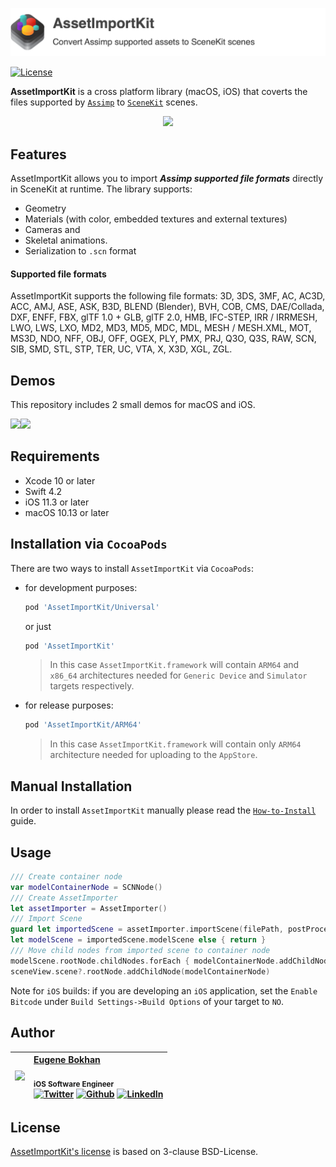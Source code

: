 <p align="center">
    <img src="Media/AssetImportKit.png", width="844">
</p>

[![License](https://img.shields.io/badge/License-BSD%203--Clause-blue.svg)](https://opensource.org/licenses/BSD-3-Clause)

**AssetImportKit** is a cross platform library (macOS, iOS) that coverts the files supported by [`Assimp`](https://github.com/assimp/assimp) to [`SceneKit`](https://developer.apple.com/reference/scenekit) scenes.

<p align="center">
    <img src="Media/AssetImportKit_Demonstration.png", width="818">
</p>

## Features

AssetImportKit allows you to import ***Assimp supported file formats*** directly in SceneKit at runtime.
The library supports:
* Geometry
* Materials (with color, embedded textures and external textures)
* Cameras and
* Skeletal animations.
* Serialization to `.scn` format

#### Supported file formats ####

AssetImportKit supports the following file formats:
3D, 3DS, 3MF, AC, AC3D, ACC, AMJ, ASE, ASK, B3D, BLEND (Blender), BVH, COB, CMS, DAE/Collada, DXF, ENFF, FBX, glTF 1.0 + GLB, glTF 2.0, HMB, IFC-STEP, IRR / IRRMESH, LWO, LWS, LXO, MD2, MD3, MD5, MDC, MDL, MESH / MESH.XML, MOT, MS3D, NDO, NFF, OBJ, OFF, OGEX, PLY, PMX, PRJ, Q3O, Q3S, RAW, SCN, SIB, SMD, STL, STP, TER, UC, VTA, X, X3D, XGL, ZGL.

## Demos

This repository includes 2 small demos for macOS and iOS.

<a href="3DViewer/README.md"><img src="Media/iOS Example App.png" width=50%></a><a href="SceneKitAssetImport/README.md"><img src="Media/macOS Example App.png" width=50%></a>

## Requirements

- Xcode 10 or later
- Swift 4.2
- iOS 11.3 or later
- macOS 10.13 or later

## Installation via `CocoaPods`

There are two ways to install `AssetImportKit` via `CocoaPods`:

* for development purposes:
  ```Ruby
  pod 'AssetImportKit/Universal'
  ```
  or just
  ```Ruby
  pod 'AssetImportKit'
  ```
  > In this case `AssetImportKit.framework` will contain `ARM64` and `x86_64` architectures needed for `Generic Device` and `Simulator` targets respectively.

* for release purposes:
  ```Ruby
  pod 'AssetImportKit/ARM64'
  ```
  > In this case `AssetImportKit.framework` will contain only `ARM64` architecture needed for uploading to the `AppStore`.

## Manual Installation

In order to install `AssetImportKit` manually please read the [`How-to-Install`](HowToInstall.md) guide.

## Usage

```Swift
/// Create container node
var modelContainerNode = SCNNode()
/// Create AssetImporter
let assetImporter = AssetImporter()
/// Import Scene
guard let importedScene = assetImporter.importScene(filePath, postProcessFlags: [.defaultQuality]),
let modelScene = importedScene.modelScene else { return }
/// Move child nodes from imported scene to container node
modelScene.rootNode.childNodes.forEach { modelContainerNode.addChildNode($0) }
sceneView.scene?.rootNode.addChildNode(modelContainerNode)
```

Note for `iOS` builds: if you are developing an `iOS` application, set the `Enable Bitcode` under `Build Settings->Build Options` of your target to `NO`.

## Author

| [<img src="https://avatars1.githubusercontent.com/u/8983647?s=460&amp;v=4" width="120px;"/>](https://github.com/eugenebokhan)   | [Eugene Bokhan](https://github.com/eugenebokhan)<br/><br/><sub>iOS Software Engineer</sub><br/> [![Twitter][1.1]][1] [![Github][2.1]][2] [![LinkedIn][3.1]][3]|
| - | :- |

[1.1]: http://i.imgur.com/wWzX9uB.png (twitter icon without padding)
[2.1]: http://i.imgur.com/9I6NRUm.png (github icon without padding)
[3.1]: https://www.kingsfund.org.uk/themes/custom/kingsfund/dist/img/svg/sprite-icon-linkedin.svg (linkedin icon)

[1]: https://twitter.com/eugenebokhan
[2]: https://github.com/eugenebokhan
[3]: https://www.linkedin.com/in/eugenebokhan/

## License

[AssetImportKit's license](LICENSE) is based on 3-clause BSD-License.
